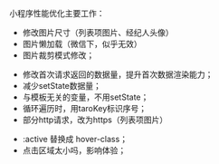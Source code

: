 小程序性能优化主要工作：
<!-- 图片 -->
* 修改图片尺寸（列表项图片、经纪人头像）
* 图片懒加载（微信下，似乎无效）
* 图片裁剪模式修改；

<!-- 性能相关 -->
* 修改首次请求返回的数据量，提升首次数据渲染能力；
* 减少setState数据量；
* 与模板无关的变量，不用setState；
* 循环遍历时，用taroKey标识序号；
* 部分http请求，改为https（列表项图片）

<!-- 体验相关 -->
* :active 替换成 hover-class；
* 点击区域太小吗，影响体验；
